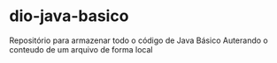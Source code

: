 # dio-java-basico

Repositório para armazenar todo o código de Java Básico
Auterando o conteudo de um arquivo de forma local
